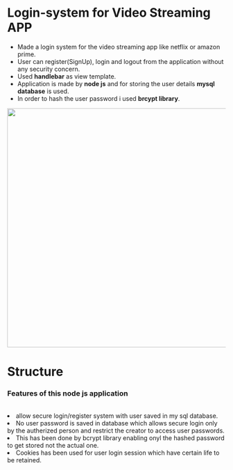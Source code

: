 # Login-system for Video Streaming APP
* Made a login system for the video streaming app like netflix or amazon prime.
* User can register(SignUp), login and logout from the application without any security concern.
* Used **handlebar** as view template.
* Application is made by **node js** and for storing the user details **mysql database** is used.
* In order to hash the user password i used **brcypt library**. 

<!-- ![alt-text](https://i.imgur.com/ifDuw35.gif) -->
<img src="https://i.imgur.com/ifDuw35.gif" width="550" height="550"/>

<h1>Structure</h1>
<h3>Features of this node js application</h3><br>
<li> allow secure login/register system with user saved in my sql database.</li>
<li> No user password is saved in database which allows secure login only by the autherized person and restrict the creator to access user passwords.</li>
<li> This has been done by bcrypt library enabling onyl the hashed password to get stored not the actual one.</li>
<li>Cookies has been used for user login session which have certain life to be retained.</li>
